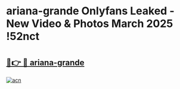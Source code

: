 # ariana-grande Onlyfans Leaked - New Video & Photos March 2025 !52nct

# <h2><a href="https://dtdm98.iuczelnia.edu.pl?title=ariana-grande&ref=52nct">🔗👉 🔴 ariana-grande</a></h2>

[![acn](https://github.com/user-attachments/assets/0f9c940e-d8b0-45ae-aac7-cd30a18b3e1c)](https://dtdm98.iuczelnia.edu.pl?title=ariana-grande&ref=52nct)

